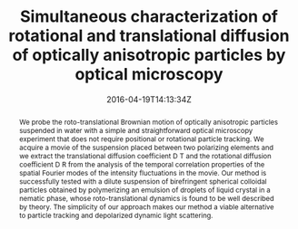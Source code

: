 ---
title: "Simultaneous characterization of rotational and translational diffusion of optically anisotropic particles by optical microscopy"
authors:
- Fabio Giavazzi
- Catalina Haro-Pérez
- admin

#author_notes:
#- "author1 note"
#- "author2 note"
date: "2016-04-19T14:13:34Z"
doi: "10.1088/0953-8984/28/19/195201"

# Schedule page publish date (NOT publication's date).
publishDate: "2024-04-15T00:00:00Z"

# Publication type.
# Legend: 0 = Uncategorized; 1 = Conference paper; 2 = Journal article;
# 3 = Preprint / Working Paper; 4 = Report; 5 = Book; 6 = Book section;
# 7 = Thesis; 8 = Patent
publication_types: ["article-journal"]

# Publication name and optional abbreviated publication name.
publication: "*Journal Of Physics: Condensed Matter* **28**, 195201"
publication_short: "*J. Phys.: Condens. Matter* **28**, 195201"

abstract: "We probe the roto-translational Brownian motion of optically anisotropic particles suspended in water with a simple and straightforward optical microscopy experiment that does not require positional or rotational particle tracking. We acquire a movie of the suspension placed between two polarizing elements and we extract the translational diffusion coefficient D T and the rotational diffusion coefficient D R from the analysis of the temporal correlation properties of the spatial Fourier modes of the intensity fluctuations in the movie. Our method is successfully tested with a dilute suspension of birefringent spherical colloidal particles obtained by polymerizing an emulsion of droplets of liquid crystal in a nematic phase, whose roto-translational dynamics is found to be well described by theory. The simplicity of our approach makes our method a viable alternative to particle tracking and depolarized dynamic light scattering."

# Summary. An optional shortened abstract.
summary:

tags:
#- tag1
#- tag2
featured: false

links:
#- name: Link
#  url: "link..."
#url_pdf: ''
#url_code: ''
#url_dataset: ''
#url_poster: ''
#url_project: ''
#url_slides: ''
#url_source: ''
#url_video: ''

# Featured image
# To use, add an image named `featured.jpg/png` to your page's folder. 
#image:
#  caption: ""
#  focal_point: ""
#  preview_only: false

# Associated Projects (optional).
#   Associate this publication with one or more of your projects.
#   Simply enter your project's folder or file name without extension.
#   E.g. `internal-project` references `content/project/internal-project/index.md`.
#   Otherwise, set `projects: []`.
projects: []

# Slides (optional).
#   Associate this publication with Markdown slides.
#   Simply enter your slide deck's filename without extension.
#   E.g. `slides: "example"` references `content/slides/example/index.md`.
#   Otherwise, set `slides: ""`.
slides:

# Comments (optional).
#   Enable comments in the page.
commentable: false
---
